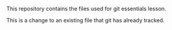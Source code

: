 This repository contains the files used for git essentials lesson.

This is a change to an existing file that git has already tracked.